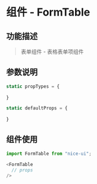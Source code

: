 # 组件 - FormTable

## 功能描述

> 表单组件 - 表格表单项组件

## 参数说明

```javascript
static propTypes = {
  
}

static defaultProps = {
  
}
```

## 组件使用

```javascript
import FormTable from "nice-ui";

<FormTable
  // props
/>
```
